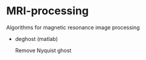 # MRI-processing
Algorithms for magnetic resonance image processing

- deghost (matlab)

  Remove Nyquist ghost
